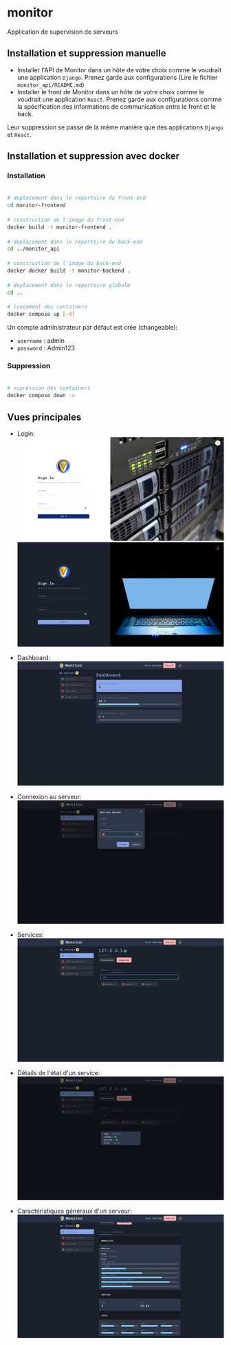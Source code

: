 # monitor

Application de supervision de serveurs

## Installation et suppression manuelle

- Installer l'API de Monitor dans un hôte de votre choix comme le voudrait une application `Django`.
Prenez garde aux configurations (Lire le fichier `monitor_api/README.md`)
- Installer le front de Monitor dans un hôte de votre choix comme le voudrait une application `React`.
Prenez garde aux configurations comme la spécification des informations de communication entre le front et le back.

Leur suppression se passe de la même manière que des applications `Django` et `React`.

## Installation et suppression avec docker

### Installation

```sh

# deplacement dans le repertoire du front-end
cd monitor-frontend

# construction de l'image du front-end
docker build -t monitor-frontend .

# deplacement dans le repertoire du back-end 
cd ../monitor_api

# construction de l'image du back-end
docker docker build -t monitor-backend .

# deplacement dans le repertoire globale
cd ..

# lancement des containers
docker compose up [-d]

```

Un compte administrateur par défaut est crée (changeable):

- `username` : admin
- `password` : Admin123

### Suppression

```sh

# supréssion des containers
docker compose down -v

```

## Vues principales

- Login:
![Login light](images/login_fs.png)
![Login black](images/login_fs.b.png)

- Dashboard:
![dashboard black](images/dashboard.png)

- Connexion au serveur:
![connexion au serveur black](images/connectserver.png)

- Services:
![services black](images/services.png)

- Détails de l'état d'un service:
![détail de l'état d'un service black](images/detailservices.png)

- Caractéristiques généraux d'un serveur:
![caractéristiques généraux d'un serveur black](images/server_details.png)
